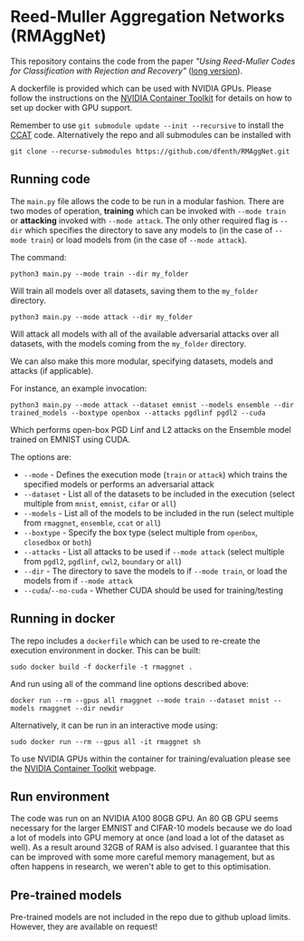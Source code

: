 # Reed-Muller Aggregation Networks (RMAggNet)

This repository contains the code from the paper *"Using Reed-Muller Codes for Classification with Rejection and Recovery"* ([long version](https://arxiv.org/abs/2309.06359)).

A dockerfile is provided which can be used with NVIDIA GPUs. Please follow the instructions on the [NVIDIA Container Toolkit](https://docs.nvidia.com/datacenter/cloud-native/container-toolkit/latest/index.html) for details on how to set up docker with GPU support.

Remember to use `git submodule update --init --recursive` to install the [CCAT](github.com/davidstutz/confidence-calibrated-adversarial-training) code. Alternatively the repo and all submodules can be installed with 
```
git clone --recurse-submodules https://github.com/dfenth/RMAggNet.git
```

## Running code
The `main.py` file allows the code to be run in a modular fashion. There are two modes of operation, **training** which can be invoked with `--mode train` or **attacking** invoked with `--mode attack`. The only other required flag is `--dir` which specifies the directory to save any models to (in the case of `--mode train`) or load models from (in the case of `--mode attack`).

The command:
```
python3 main.py --mode train --dir my_folder
```
Will train all models over all datasets, saving them to the `my_folder` directory.

```
python3 main.py --mode attack --dir my_folder
```
Will attack all models with all of the available adversarial attacks over all datasets, with the models coming from the `my_folder` directory.

We can also make this more modular, specifying datasets, models and attacks (if applicable).

For instance, an example invocation:
```
python3 main.py --mode attack --dataset emnist --models ensemble --dir trained_models --boxtype openbox --attacks pgdlinf pgdl2 --cuda
```
Which performs open-box PGD Linf and L2 attacks on the Ensemble model trained on EMNIST using CUDA.

The options are:
- `--mode` - Defines the execution mode (`train` or `attack`) which trains the specified models or performs an adversarial attack
- `--dataset` - List all of the datasets to be included in the execution (select multiple from `mnist`, `emnist`, `cifar` or `all`)
- `--models` - List all of the models to be included in the run (select multiple from `rmaggnet`, `ensemble`, `ccat` or `all`)
- `--boxtype` - Specify the box type (select multiple from `openbox`, `closedbox` or `both`)
- `--attacks` - List all attacks to be used if `--mode attack` (select multiple from `pgdl2`, `pgdlinf`, `cwl2`, `boundary` or `all`)
- `--dir` - The directory to save the models to if `--mode train`, or load the models from if `--mode attack`
- `--cuda`/`--no-cuda` - Whether CUDA should be used for training/testing

## Running in docker
The repo includes a `dockerfile` which can be used to re-create the execution environment in docker. This can be built:
```
sudo docker build -f dockerfile -t rmaggnet .
```
And run using all of the command line options described above:
```
docker run --rm --gpus all rmaggnet --mode train --dataset mnist --models rmaggnet --dir newdir
```
Alternatively, it can be run in an interactive mode using:
```
sudo docker run --rm --gpus all -it rmaggnet sh
```
To use NVIDIA GPUs within the container for training/evaluation please see the [NVIDIA Container Toolkit](https://docs.nvidia.com/datacenter/cloud-native/container-toolkit/latest/index.html) webpage.

## Run environment
The code was run on an NVIDIA A100 80GB GPU. An 80 GB GPU seems necessary for the larger EMNIST and CIFAR-10 models because we do load a lot of models into GPU memory at once (and load a lot of the dataset as well). As a result around 32GB of RAM is also advised. I guarantee that this can be improved with some more careful memory management, but as often happens in research, we weren't able to get to this optimisation.

## Pre-trained models
Pre-trained models are not included in the repo due to github upload limits. However, they are available on request!

